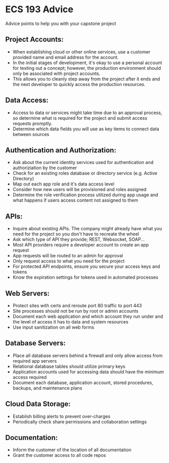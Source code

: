 # ECS 193 Advice

Advice points to help you with your capstone project


## Project Accounts:

- When establishing cloud or other online services, use a customer provided name and email address for the account. 
- In the initial stages of development, it's okay to use a personal account for testing out a concept; however, the production environment should only be associated with project accounts.
- This allows you to cleanly step away from the project after it ends and the next developer to quickly access the production resources.


## Data Access:

- Access to data or services might take time due to an approval process, so determine what is required for the project and submit access requests promptly.
- Determine which data fields you will use as key items to connect data between sources


## Authentication and Authorization:

- Ask about the current identity services used for authentication and authoriziation by the customer
- Check for an existing roles database or directory service (e.g. Active Directory)
- Map out each app role and it's data access level
- Consider how new users will be provisioned and roles assigned
- Determine the role verification process utilized during app usage and what happens if users access content not assigned to them


## APIs:

- Inquire about existing APIs. The company might already have what you need for the project so you don't have to recreate the wheel
- Ask which type of API they provide; REST, Websocket, SOAP...
- Most API providers require a developer account to create an app request 
- App requests will be routed to an admin for approval
- Only request access to what you need for the project
- For protected API endpoints, ensure you secure your access keys and tokens
- Know the expiration settings for tokens used in automated processes


## Web Servers:

- Protect sites with certs and reroute port 80 traffic to port 443
- Site processes should not be run by root or admin accounts
- Document each web application and which account they run under and the level of access it has to data and system resources
- Use input sanitization on all web forms


## Database Servers:

- Place all database servers behind a firewall and only allow access from required app servers
- Relational database tables should utilize primary keys
- Application accounts used for accessing data should have the minimum access required
- Document each database, application account, stored procedures, backups, and maintenance plans


## Cloud Data Storage:

- Establish billing alerts to prevent over-charges
- Periodically check share permissions and collaboration settings


## Documentation:

- Inform the customer of the location of all documentation
- Grant the customer access to all code repos









